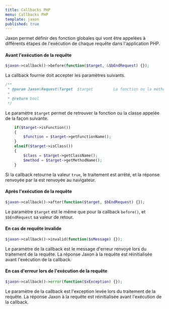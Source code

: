 ```yaml
---
title: Callbacks PHP
menu: Callbacks PHP
template: jaxon
published: true
---
```


Jaxon permet définir des fonction globales qui vont être appelées à différents étapes de l'exécution de chaque requête dans l'application PHP.

#### Avant l'exécution de la requête

```php
$jaxon->callback()->before(function($target, &$bEndRequest) {});
```

La callback fournie doit accepter les paramètres suivants.

```php
/**
 * @param Jaxon\Request\Target  $target         La fonction ou la méthode de classe à appeler.
 *
 * @return bool
 */
```

Le paramètre `$target` permet de retrouver la fonction ou la classe appelée de la façon suivante.

```php
    if($target->isFunction())
    {
        $function = $target->getFunctionName();
    }
    elseif($target->isClass())
    {
        $class = $target->getClassName();
        $method = $target->getMethodName();
    }
```

Si la callback retourne la valeur `true`, le traitement est arrêté, et la réponse renvoyée par la est renvoyée au navigateur.

#### Après l'exécution de la requête

```php
$jaxon->callback()->after(function($target, $bEndRequest) {});
```

Le paramètre `$target` est le même que pour la callback `before()`, et `$bEndRequest` sa valeur de retour.

#### En cas de requête invalide

```php
$jaxon->callback()->invalid(function($sMessage) {});
```

Le paramètre de la callback est le message d'erreur renvoyé lors du traitement de la requête.
La réponse Jaxon à la requête est réinitialisée avant l'exécution de la callback.

#### En cas d'erreur lors de l'exécution de la requête

```php
$jaxon->callback()->error(function($xException) {});
```

Le paramètre de la callback est l'exception levée lors du traitement de la requête.
La réponse Jaxon à la requête est réinitialisée avant l'exécution de la callback.
